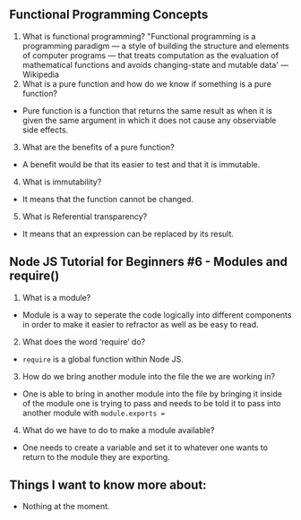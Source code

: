 ## Functional Programming Concepts

1. What is functional programming?
"Functional programming is a programming paradigm — a style of building the structure and elements of computer programs — that treats computation as the evaluation of mathematical functions and avoids changing-state and mutable data' — Wikipedia
2. What is a pure function and how do we know if something is a pure function?
- Pure function is a function that returns the same result as when it is given the same argument in which it does not cause any observiable side effects.
3. What are the benefits of a pure function?
- A benefit would be that its easier to test and that it is immutable.
4. What is immutability?
- It means that the function cannot be changed.
5. What is Referential transparency?
- It means that an expression can be replaced by its result.

## Node JS Tutorial for Beginners #6 - Modules and require()

1. What is a module?
- Module is a way to seperate the code logically into different components in order to make it easier to refractor as well as be easy to read. 
2. What does the word ‘require’ do?
- `require` is a global function within Node JS.
3. How do we bring another module into the file the we are working in?
- One is able to bring in another module into the file by bringing it inside of the module one is trying to pass and needs to be told it to pass into another module with `module.exports = `
4. What do we have to do to make a module available?
- One needs to create a variable and set it to whatever one wants to return to the module they are exporting.

## Things I want to know more about:
- Nothing at the moment. 

